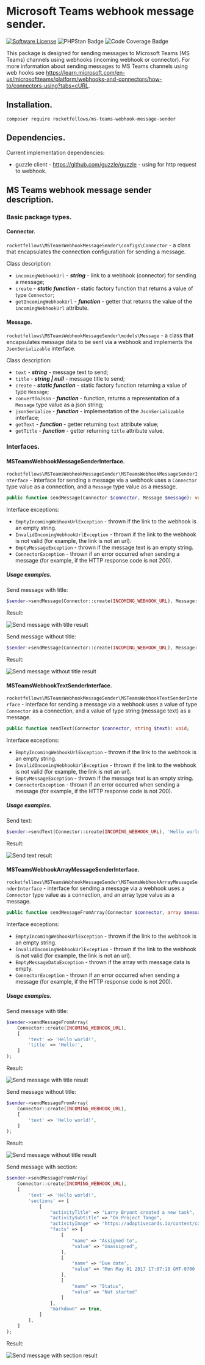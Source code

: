 # Microsoft Teams webhook message sender.

[![Software License](https://img.shields.io/badge/license-MIT-brightgreen.svg?style=flat-square)](LICENSE)
![PHPStan Badge](https://img.shields.io/badge/PHPStan-level%205-brightgreen.svg?style=flat)
![Code Coverage Badge](./badge.svg)

This package is designed for sending messages to Microsoft Teams (MS Teams) channels using webhooks (incoming webhook or connector).
For more information about sending messages to MS Teams channels using web hooks see https://learn.microsoft.com/en-us/microsoftteams/platform/webhooks-and-connectors/how-to/connectors-using?tabs=cURL.

## Installation.

```shell
composer require rocketfellows/ms-teams-webhook-message-sender
```

## Dependencies.

Current implementation dependencies:
- guzzle client - https://github.com/guzzle/guzzle - using for http request to webhook.

## MS Teams webhook message sender description.

### Basic package types.

#### Connector.

`rocketfellows\MSTeamsWebhookMessageSender\configs\Connector` - a class that encapsulates the connection configuration for sending a message.

Class description:
- `incomingWebhookUrl` - **_string_** - link to a webhook (connector) for sending a message;
- `create` - **_static function_** - static factory function that returns a value of type `Connector`;
- `getIncomingWebhookUrl` - _**function**_ - getter that returns the value of the `incomingWebhookUrl` attribute.

#### Message.

`rocketfellows\MSTeamsWebhookMessageSender\models\Message` - a class that encapsulates message data to be sent via a webhook and implements the `JsonSerializable` interface.

Class description:
- `text` - _**string**_ - message text to send;
- `title` - _**string | null**_ - message title to send;
- `create` - **_static function_** - static factory function returning a value of type `Message`;
- `convertToJson` - **_function_** - function, returns a representation of a `Message` type value as a json string;
- `jsonSerialize` - **_function_** - implementation of the `JsonSerializable` interface;
- `getText` - **_function_** - getter returning `text` attribute value;
- `getTitle` - **_function_** - getter returning `title` attribute value.

### Interfaces.

#### MSTeamsWebhookMessageSenderInterface.

`rocketfellows\MSTeamsWebhookMessageSender\MSTeamsWebhookMessageSenderInterface` - interface for sending a message via a webhook uses a `Connector` type value as a connection, and a `Message` type value as a message.

```php
public function sendMessage(Connector $connector, Message $message): void;
```

Interface exceptions:
- `EmptyIncomingWebhookUrlException` - thrown if the link to the webhook is an empty string.
- `InvalidIncomingWebhookUrlException` - thrown if the link to the webhook is not valid (for example, the link is not an url).
- `EmptyMessageException` - thrown if the message text is an empty string.
- `ConnectorException` - thrown if an error occurred when sending a message (for example, if the HTTP response code is not 200).

##### Usage examples.

Send message with title:

```php
$sender->sendMessage(Connector::create(INCOMING_WEBHOOK_URL), Message::create('Hello world!', 'Hello!'));
```

Result:

![Send message with title result](/readme/src/img.png)

Send message without title:

```php
$sender->sendMessage(Connector::create(INCOMING_WEBHOOK_URL), Message::create('Hello world!'));
```

Result:

![Send message without title result](/readme/src/img_0.png)

#### MSTeamsWebhookTextSenderInterface.

`rocketfellows\MSTeamsWebhookMessageSender\MSTeamsWebhookTextSenderInterface` - interface for sending a message via a webhook uses a value of type `Connector` as a connection, and a value of type string (message text) as a message.

```php
public function sendText(Connector $connector, string $text): void;
```

Interface exceptions:
- `EmptyIncomingWebhookUrlException` - thrown if the link to the webhook is an empty string.
- `InvalidIncomingWebhookUrlException` - thrown if the link to the webhook is not valid (for example, the link is not an url).
- `EmptyMessageException` - thrown if the message text is an empty string.
- `ConnectorException` - thrown if an error occurred when sending a message (for example, if the HTTP response code is not 200).

##### Usage examples.

Send text:

```php
$sender->sendText(Connector::create(INCOMING_WEBHOOK_URL), 'Hello world!');
```

Result:

![Send text result](/readme/src/img_1.png)

#### MSTeamsWebhookArrayMessageSenderInterface.

`rocketfellows\MSTeamsWebhookMessageSender\MSTeamsWebhookArrayMessageSenderInterface` - interface for sending a message via a webhook uses a `Connector` type value as a connection, and an array type value as a message.

```php
public function sendMessageFromArray(Connector $connector, array $messageData): void;
```

Interface exceptions:
- `EmptyIncomingWebhookUrlException` - thrown if the link to the webhook is an empty string.
- `InvalidIncomingWebhookUrlException` - thrown if the link to the webhook is not valid (for example, the link is not an url).
- `EmptyMessageDataException` - thrown if the array with message data is empty.
- `ConnectorException` - thrown if an error occurred when sending a message (for example, if the HTTP response code is not 200).

##### Usage examples.

Send message with title:

```php
$sender->sendMessageFromArray(
    Connector::create(INCOMING_WEBHOOK_URL),
    [
        'text' => 'Hello world!',
        'title' => 'Hello!',
    ]
);
```

Result:

![Send message with title result](/readme/src/img_2.png)

Send message without title:

```php
$sender->sendMessageFromArray(
    Connector::create(INCOMING_WEBHOOK_URL),
    [
        'text' => 'Hello world!',
    ]
);
```

Result:

![Send message without title result](/readme/src/img_3.png)

Send message with section:

```php
$sender->sendMessageFromArray(
    Connector::create(INCOMING_WEBHOOK_URL),
    [
        'text' => 'Hello world!',
        'sections' => [
            [
                "activityTitle" => "Larry Bryant created a new task",
                "activitySubtitle" => "On Project Tango",
                "activityImage" => "https://adaptivecards.io/content/cats/3.png",
                "facts" => [
                    [
                        "name" => "Assigned to",
                        "value" => "Unassigned",
                    ],
                    [
                        "name" => "Due date",
                        "value" => "Mon May 01 2017 17:07:18 GMT-0700 (Pacific Daylight Time)"
                    ],
                    [
                        "name" => "Status",
                        "value" => "Not started"
                    ]
                ],
                "markdown" => true,
            ]
        ],
    ]
);
```

Result:

![Send message with section result](/readme/src/img_4.png)
